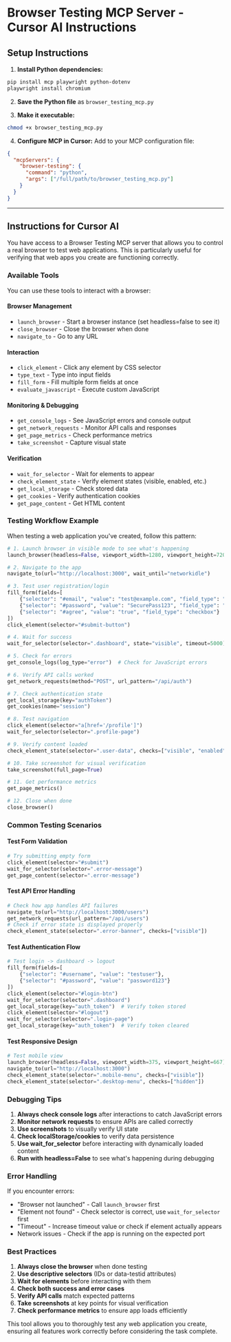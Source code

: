 # Browser Testing MCP Server - Cursor AI Instructions

## Setup Instructions

1. **Install Python dependencies:**
```bash
pip install mcp playwright python-dotenv
playwright install chromium
```

2. **Save the Python file** as `browser_testing_mcp.py`

3. **Make it executable:**
```bash
chmod +x browser_testing_mcp.py
```

4. **Configure MCP in Cursor:**
Add to your MCP configuration file:
```json
{
  "mcpServers": {
    "browser-testing": {
      "command": "python",
      "args": ["/full/path/to/browser_testing_mcp.py"]
    }
  }
}
```

---

## Instructions for Cursor AI

You have access to a Browser Testing MCP server that allows you to control a real browser to test web applications. This is particularly useful for verifying that web apps you create are functioning correctly.

### Available Tools

You can use these tools to interact with a browser:

#### Browser Management
- `launch_browser` - Start a browser instance (set headless=false to see it)
- `close_browser` - Close the browser when done
- `navigate_to` - Go to any URL

#### Interaction
- `click_element` - Click any element by CSS selector
- `type_text` - Type into input fields
- `fill_form` - Fill multiple form fields at once
- `evaluate_javascript` - Execute custom JavaScript

#### Monitoring & Debugging
- `get_console_logs` - See JavaScript errors and console output
- `get_network_requests` - Monitor API calls and responses
- `get_page_metrics` - Check performance metrics
- `take_screenshot` - Capture visual state

#### Verification
- `wait_for_selector` - Wait for elements to appear
- `check_element_state` - Verify element states (visible, enabled, etc.)
- `get_local_storage` - Check stored data
- `get_cookies` - Verify authentication cookies
- `get_page_content` - Get HTML content

### Testing Workflow Example

When testing a web application you've created, follow this pattern:

```python
# 1. Launch browser in visible mode to see what's happening
launch_browser(headless=False, viewport_width=1280, viewport_height=720)

# 2. Navigate to the app
navigate_to(url="http://localhost:3000", wait_until="networkidle")

# 3. Test user registration/login
fill_form(fields=[
    {"selector": "#email", "value": "test@example.com", "field_type": "text"},
    {"selector": "#password", "value": "SecurePass123", "field_type": "text"},
    {"selector": "#agree", "value": "true", "field_type": "checkbox"}
])
click_element(selector="#submit-button")

# 4. Wait for success
wait_for_selector(selector=".dashboard", state="visible", timeout=5000)

# 5. Check for errors
get_console_logs(log_type="error")  # Check for JavaScript errors

# 6. Verify API calls worked
get_network_requests(method="POST", url_pattern="/api/auth")

# 7. Check authentication state
get_local_storage(key="authToken")
get_cookies(name="session")

# 8. Test navigation
click_element(selector="a[href='/profile']")
wait_for_selector(selector=".profile-page")

# 9. Verify content loaded
check_element_state(selector=".user-data", checks=["visible", "enabled"])

# 10. Take screenshot for visual verification
take_screenshot(full_page=True)

# 11. Get performance metrics
get_page_metrics()

# 12. Close when done
close_browser()
```

### Common Testing Scenarios

#### Test Form Validation
```python
# Try submitting empty form
click_element(selector="#submit")
wait_for_selector(selector=".error-message")
get_page_content(selector=".error-message")
```

#### Test API Error Handling
```python
# Check how app handles API failures
navigate_to(url="http://localhost:3000/users")
get_network_requests(url_pattern="/api/users")
# Check if error state is displayed properly
check_element_state(selector=".error-banner", checks=["visible"])
```

#### Test Authentication Flow
```python
# Test login -> dashboard -> logout
fill_form(fields=[
    {"selector": "#username", "value": "testuser"},
    {"selector": "#password", "value": "password123"}
])
click_element(selector="#login-btn")
wait_for_selector(selector=".dashboard")
get_local_storage(key="auth_token")  # Verify token stored
click_element(selector="#logout")
wait_for_selector(selector=".login-page")
get_local_storage(key="auth_token")  # Verify token cleared
```

#### Test Responsive Design
```python
# Test mobile view
launch_browser(headless=False, viewport_width=375, viewport_height=667)
navigate_to(url="http://localhost:3000")
check_element_state(selector=".mobile-menu", checks=["visible"])
check_element_state(selector=".desktop-menu", checks=["hidden"])
```

### Debugging Tips

1. **Always check console logs** after interactions to catch JavaScript errors
2. **Monitor network requests** to ensure APIs are called correctly
3. **Use screenshots** to visually verify UI state
4. **Check localStorage/cookies** to verify data persistence
5. **Use wait_for_selector** before interacting with dynamically loaded content
6. **Run with headless=False** to see what's happening during debugging

### Error Handling

If you encounter errors:
- "Browser not launched" - Call `launch_browser` first
- "Element not found" - Check selector is correct, use `wait_for_selector` first
- "Timeout" - Increase timeout value or check if element actually appears
- Network issues - Check if the app is running on the expected port

### Best Practices

1. **Always close the browser** when done testing
2. **Use descriptive selectors** (IDs or data-testid attributes)
3. **Wait for elements** before interacting with them
4. **Check both success and error cases**
5. **Verify API calls** match expected patterns
6. **Take screenshots** at key points for visual verification
7. **Check performance metrics** to ensure app loads efficiently

This tool allows you to thoroughly test any web application you create, ensuring all features work correctly before considering the task complete.
